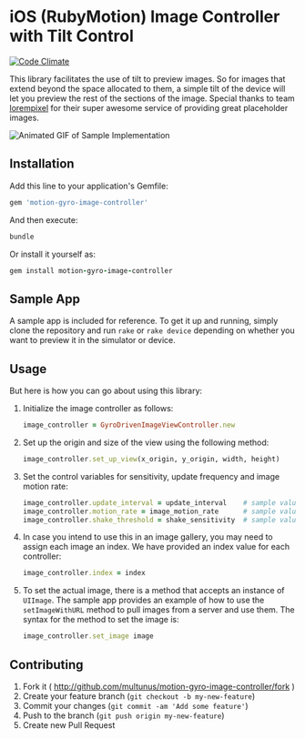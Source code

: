 iOS (RubyMotion) Image Controller with Tilt Control
============================

[![Code Climate](https://codeclimate.com/github/multunus/motion-gyro-image-controller.png)](https://codeclimate.com/github/multunus/motion-gyro-image-controller)

This library facilitates the use of tilt to preview images. So for images that extend beyond the space allocated to them, a simple tilt of the device will let you preview the rest of the sections of the image. Special thanks to team [lorempixel](http://lorempixel.com/) for their super awesome service of providing great placeholder images.

![Animated GIF of Sample Implementation](http://dl.dropboxusercontent.com/s/1a1vcisjmi81ctz/gyro-image-sample.gif)

## Installation

Add this line to your application's Gemfile:
```ruby
gem 'motion-gyro-image-controller'
```

And then execute:
```ruby
bundle
```

Or install it yourself as:
```ruby
gem install motion-gyro-image-controller
```

## Sample App

A sample app is included for reference. To get it up and running, simply clone the repository and run ```rake``` or ```rake device``` depending on whether you want to preview it in the simulator or device.


## Usage

But here is how you can go about using this library:

1.  Initialize the image controller as follows:
    ```ruby
    image_controller = GyroDrivenImageViewController.new
    ```

2. Set up the origin and size of the view using the following method:
    ```ruby
    image_controller.set_up_view(x_origin, y_origin, width, height)
    ```

3. Set the control variables for sensitivity, update frequency and image motion rate:
    ```ruby
    image_controller.update_interval = update_interval    # sample value: 1.0/120.0
    image_controller.motion_rate = image_motion_rate      # sample value: PI/180.0
    image_controller.shake_threshold = shake_sensitivity  # sample value: 0.1
    ```

4. In case you intend to use this in an image gallery, you may need to assign each image an index. We have provided an index value for each controller:
    ```ruby
    image_controller.index = index
    ```
5. To set the actual image, there is a method that accepts an instance of ```UIImage```. The sample app provides an example of how to use the ```setImageWithURL``` method to pull images from a server and use them. The syntax for the method to set the image is:

    ```ruby
    image_controller.set_image image
    ```

## Contributing

1. Fork it ( http://github.com/multunus/motion-gyro-image-controller/fork )
2. Create your feature branch (`git checkout -b my-new-feature`)
3. Commit your changes (`git commit -am 'Add some feature'`)
4. Push to the branch (`git push origin my-new-feature`)
5. Create new Pull Request

